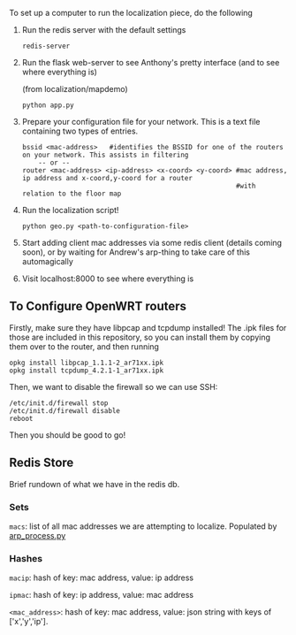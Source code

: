 To set up a computer to run the localization piece, do the following


1. Run the redis server with the default settings
    
    ```
    redis-server
    ```


2. Run the flask web-server to see Anthony's pretty interface (and to see where everything is)

    (from localization/mapdemo)
    
    ```
    python app.py
    ```

3. Prepare your configuration file for your network. This is a text file containing two types of entries.
   
    ```
    bssid <mac-address>   #identifies the BSSID for one of the routers on your network. This assists in filtering
        -- or --
    router <mac-address> <ip-address> <x-coord> <y-coord> #mac address, ip address and x-coord,y-coord for a router
                                                          #with relation to the floor map

    ```

4. Run the localization script!

    ```
    python geo.py <path-to-configuration-file>
    ```

5. Start adding client mac addresses via some redis client (details coming soon), or by waiting for Andrew's arp-thing
   to take care of this automagically


6. Visit localhost:8000 to see where everything is



## To Configure OpenWRT routers 

Firstly, make sure they have libpcap and tcpdump installed! The .ipk files for those are included in this repository, so you can 
install them by copying them over to the router, and then running

```
opkg install libpcap_1.1.1-2_ar71xx.ipk
opkg install tcpdump_4.2.1-1_ar71xx.ipk
```

Then, we want to disable the firewall so we can use SSH:

```
/etc/init.d/firewall stop
/etc/init.d/firewall disable
reboot
```

Then you should be good to go!


## Redis Store

Brief rundown of what we have in the redis db.

### Sets

`macs`: list of all mac addresses we are attempting to localize. Populated by [arp_process.py](https://github.com/gtfierro/localization/blob/master/occupancy/router/arp_process.py)

### Hashes

`macip`: hash of key: mac address, value: ip address

`ipmac`: hash of key: ip address, value: mac address

`<mac_address>`: hash of key: mac address, value: json string with keys of ['x','y','ip'].